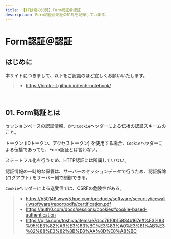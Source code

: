 ```yaml
---
title: 【IT技術の知見】Form認証＠認証
description: Form認証＠認証の知見を記録しています。
---
```


# Form認証＠認証

## はじめに

本サイトにつきまして、以下をご認識のほど宜しくお願いいたします。

> - https://hiroki-it.github.io/tech-notebook/

<br>

## 01. Form認証とは

セッションベースの認証情報、かつ`Cookie`ヘッダーによる伝播の認証スキームのこと。

トークン (IDトークン、アクセストークン) を使用する場合、`Cookie`ヘッダーによる伝播であっても、Form認証とは言わない。

ステートフル化を行うため、HTTP認証には所属していない。

認証情報の一時的な保管は、サーバーのセッションデータで行うため、認証解除 (ログアウト) をサーバー側で制御できる。

`Cookie`ヘッダーによる送受信では、CSRFの危険性がある。

> - https://h50146.www5.hpe.com/products/software/security/icewall/iwsoftware/report/pdfs/certification.pdf
> - https://auth0.com/docs/sessions/cookies#cookie-based-authentication
> - https://qiita.com/toshiya/items/e7dcc7610b15884b167e#%E3%83%95%E3%82%A9%E3%83%BC%E3%83%A0%E3%81%AB%E3%82%88%E3%82%8B%E8%AA%8D%E8%A8%BC

<br>

